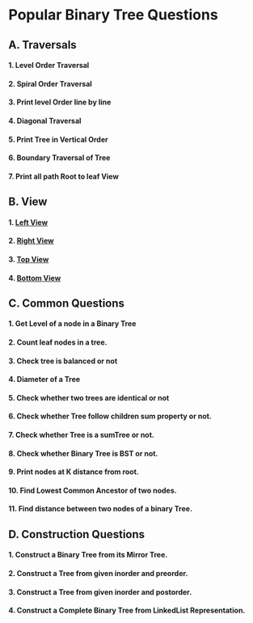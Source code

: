 # Popular Binary Tree Questions

## A. Traversals
#### 1. Level Order Traversal 
#### 2. Spiral Order Traversal
#### 3. Print level Order line by line
#### 4. Diagonal Traversal 
#### 5. Print Tree in Vertical Order
#### 6. Boundary Traversal of Tree
#### 7. Print all path Root to leaf View

## B. View 
#### 1. [Left View](https://github.com/grv0908/InterviewPreparation/blob/master/Trees/LeftView.java)
#### 2. [Right View](https://github.com/grv0908/InterviewPreparation/blob/master/Trees/RightView.java)
#### 3. [Top View](https://github.com/grv0908/InterviewPreparation/blob/master/Trees/TopView.java)
#### 4. [Bottom View](https://github.com/grv0908/InterviewPreparation/blob/master/Trees/BottomView.java)

## C. Common Questions
#### 1. Get Level of a node in a Binary Tree
#### 2. Count leaf nodes in a tree.
#### 3. Check tree is balanced or not
#### 4. Diameter of a Tree
#### 5. Check whether two trees are identical or not 
#### 6. Check whether Tree follow children sum property or not.
#### 7. Check whether Tree is a sumTree or not.
#### 8. Check whether Binary Tree is BST or not.
#### 9. Print nodes at K distance from root.
#### 10. Find Lowest Common Ancestor of two nodes.
#### 11. Find distance between two nodes of a binary Tree.

## D. Construction Questions
#### 1. Construct a Binary Tree from its Mirror Tree.
#### 2. Construct a Tree from given inorder and preorder.
#### 3. Construct a Tree from given inorder and postorder.
#### 4. Construct a Complete Binary Tree from LinkedList Representation.
